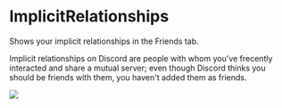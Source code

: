 # ImplicitRelationships

Shows your implicit relationships in the Friends tab.

Implicit relationships on Discord are people with whom you've frecently interacted and share a mutual server; even though Discord thinks you should be friends with them, you haven't added them as friends.

![](https://camo.githubusercontent.com/6927161ee0c933f7ef6d61f243cca3e6ea4c8db9d1becd8cbf73c45e1bd0d127/68747470733a2f2f692e646f6c66692e65732f7055447859464662674d2e706e673f6b65793d736e3950343936416c32444c7072)


